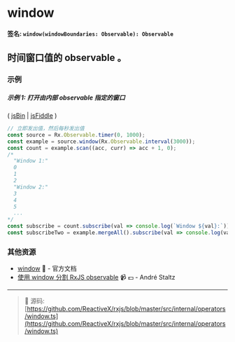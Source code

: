 # window

#### 签名: `window(windowBoundaries: Observable): Observable`

## 时间窗口值的 observable 。

### 示例

##### 示例 1: 打开由内部 observable 指定的窗口

( [jsBin](http://jsbin.com/jituvajeri/1/edit?js,console) |
[jsFiddle](https://jsfiddle.net/btroncone/rmgghg6d/) )

```js
// 立即发出值，然后每秒发出值
const source = Rx.Observable.timer(0, 1000);
const example = source.window(Rx.Observable.interval(3000));
const count = example.scan((acc, curr) => acc + 1, 0);
/*
  "Window 1:"
  0
  1
  2
  "Window 2:"
  3
  4
  5
  ...
*/
const subscribe = count.subscribe(val => console.log(`Window ${val}:`));
const subscribeTwo = example.mergeAll().subscribe(val => console.log(val));
```

### 其他资源

* [window](http://cn.rx.js.org/class/es6/Observable.js~Observable.html#instance-method-window) :newspaper: - 官方文档
* [使用 window 分割 RxJS observable](https://egghead.io/lessons/rxjs-split-an-rxjs-observable-with-window?course=use-higher-order-observables-in-rxjs-effectively) :video_camera: :dollar: - André Staltz

---
> :file_folder: 源码:  [https://github.com/ReactiveX/rxjs/blob/master/src/internal/operators/window.ts](https://github.com/ReactiveX/rxjs/blob/master/src/internal/operators/window.ts)
